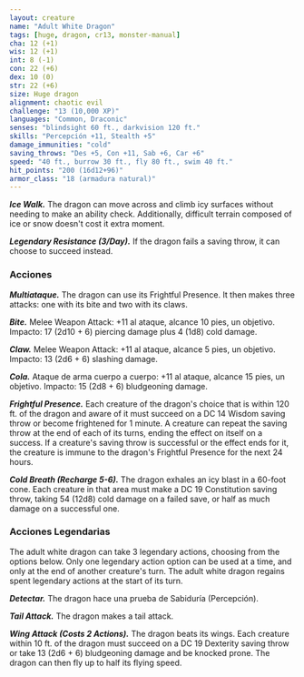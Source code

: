 ```yaml
---
layout: creature
name: "Adult White Dragon"
tags: [huge, dragon, cr13, monster-manual]
cha: 12 (+1)
wis: 12 (+1)
int: 8 (-1)
con: 22 (+6)
dex: 10 (0)
str: 22 (+6)
size: Huge dragon
alignment: chaotic evil
challenge: "13 (10,000 XP)"
languages: "Common, Draconic"
senses: "blindsight 60 ft., darkvision 120 ft."
skills: "Percepción +11, Stealth +5"
damage_immunities: "cold"
saving_throws: "Des +5, Con +11, Sab +6, Car +6"
speed: "40 ft., burrow 30 ft., fly 80 ft., swim 40 ft."
hit_points: "200 (16d12+96)"
armor_class: "18 (armadura natural)"
---
```


***Ice Walk.*** The dragon can move across and climb icy surfaces without needing to make an ability check. Additionally, difficult terrain composed of ice or snow doesn't cost it extra moment.

***Legendary Resistance (3/Day).*** If the dragon fails a saving throw, it can choose to succeed instead.

### Acciones

***Multiataque.*** The dragon can use its Frightful Presence. It then makes three attacks: one with its bite and two with its claws.

***Bite.*** Melee Weapon Attack: +11 al ataque, alcance 10 pies, un objetivo. Impacto: 17 (2d10 + 6) piercing damage plus 4 (1d8) cold damage.

***Claw.*** Melee Weapon Attack: +11 al ataque, alcance 5 pies, un objetivo. Impacto: 13 (2d6 + 6) slashing damage.

***Cola.*** Ataque de arma cuerpo a cuerpo: +11 al ataque, alcance 15 pies, un objetivo. Impacto: 15 (2d8 + 6) bludgeoning damage.

***Frightful Presence.*** Each creature of the dragon's choice that is within 120 ft. of the dragon and aware of it must succeed on a DC 14 Wisdom saving throw or become frightened for 1 minute. A creature can repeat the saving throw at the end of each of its turns, ending the effect on itself on a success. If a creature's saving throw is successful or the effect ends for it, the creature is immune to the dragon's Frightful Presence for the next 24 hours.

***Cold Breath (Recharge 5-6).*** The dragon exhales an icy blast in a 60-foot cone. Each creature in that area must make a DC 19 Constitution saving throw, taking 54 (12d8) cold damage on a failed save, or half as much damage on a successful one.

### Acciones Legendarias

The adult white dragon can take 3 legendary actions, choosing from the options below. Only one legendary action option can be used at a time, and only at the end of another creature's turn. The adult white dragon regains spent legendary actions at the start of its turn.

***Detectar.*** The dragon hace una prueba de Sabiduría (Percepción).

***Tail Attack.*** The dragon makes a tail attack.

***Wing Attack (Costs 2 Actions).*** The dragon beats its wings. Each creature within 10 ft. of the dragon must succeed on a DC 19 Dexterity saving throw or take 13 (2d6 + 6) bludgeoning damage and be knocked prone. The dragon can then fly up to half its flying speed.